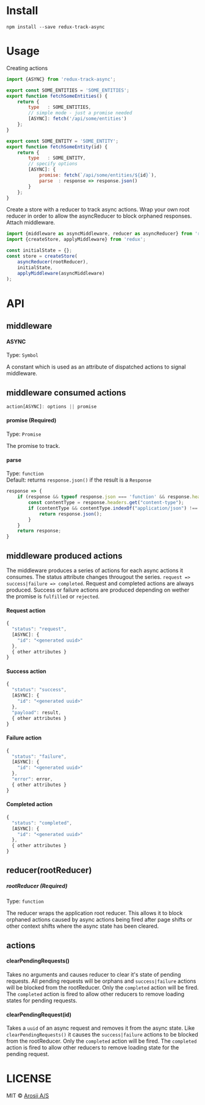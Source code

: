 Install
=======
`npm install --save redux-track-async`

Usage
=====
Creating actions
```javascript
import {ASYNC} from 'redux-track-async';

export const SOME_ENTITIES = 'SOME_ENTITIES';
export function fetchSomeEntities() {
    return {
        type   : SOME_ENTITIES,
        // simple mode - just a promise needed
        [ASYNC]: fetch('/api/some/entities')
    };
}

export const SOME_ENTITY = 'SOME_ENTITY';
export function fetchSomeEntity(id) {
    return {
        type   : SOME_ENTITY,
        // specify options
        [ASYNC]: {
            promise: fetch(`/api/some/entities/${id}`),
            parse  : response => response.json()
        }
    };
}
```

Create a store with a reducer to track async actions. Wrap your own root reducer in order to allow the
asyncReducer to block orphaned responses. Attach middleware.
```javascript
import {middleware as asyncMiddleware, reducer as asyncReducer} from 'redux-track-async';
import {createStore, applyMiddleware} from 'redux';

const initialState = {};
const store = createStore(
    asyncReducer(rootReducer),
    initialState,
    applyMiddleware(asyncMiddleware)
);
```


API
===

## middleware
#### ASYNC
Type: `Symbol`

A constant which is used as an attribute of dispatched actions to signal middleware.

## middleware consumed actions
```javascript
action[ASYNC]: options || promise
```

#### promise (Required)
Type: `Promise`

The promise to track.

#### parse
Type: `function`  
Default: returns `response.json()` if the result is a `Response`
```javascript
response => {
    if (response && typeof response.json === 'function' && response.headers && response.headers.get) {
        const contentType = response.headers.get("content-type");
        if (contentType && contentType.indexOf("application/json") !== -1) {
            return response.json();
        }
    }
    return response;
}
```

## middleware produced actions
The middleware produces a series of actions for each async actions it consumes.
The status attribute changes througout the series. `request => success|failure => completed`. Request and completed actions are always produced. Success or failure actions are produced depending on wether the promise is `fulfilled` or `rejected`.

#### Request action
```javascript
{
  "status": "request",
  [ASYNC]: {
    "id": "<generated uuid>"
  },
  { other attributes }
}
```

#### Success action
```javascript
{
  "status": "success",
  [ASYNC]: {
    "id": "<generated uuid>"
  },
  "payload": result,
  { other attributes }
}
```

#### Failure action
```javascript
{
  "status": "failure",
  [ASYNC]: {
    "id": "<generated uuid>"
  },
  "error": error,
  { other attributes }
}
```

#### Completed action
```javascript
{
  "status": "completed",
  [ASYNC]: {
    "id": "<generated uuid>"
  },
  { other attributes }
}
```


## reducer(rootReducer)

##### rootReducer (Required)
Type: `function`

The reducer wraps the application root reducer. This allows it to block orphaned actions caused by async actions being fired after page shifts or other context shifts where the async state has been cleared.

## actions

#### clearPendingRequests()
Takes no arguments and causes reducer to clear it's state of pending requests. All pending requests will be orphans and `success|failure` actions will be blocked from the rootReducer. Only the `completed` action will be fired. The `completed` action is fired to allow other reducers to remove loading states for pending requests.

#### clearPendingRequest(id)
Takes a `uuid` of an async request and removes it from the async state. Like `clearPendingRequests()` it causes the `success|failure` actions to be blocked from the rootReducer. Only the `completed` action will be fired. The `completed` action is fired to allow other reducers to remove loading state for the pending request.

LICENSE
=======
MIT © [Arosii A/S](http://www.arosii.com/)
